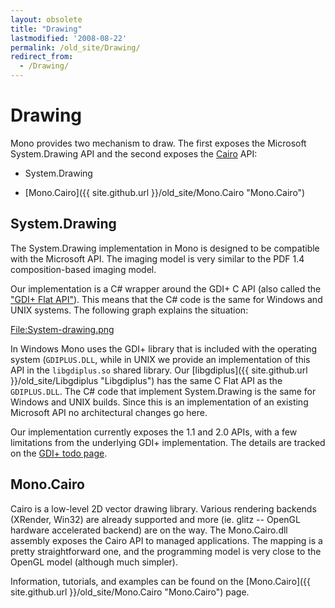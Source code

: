 ```yaml
---
layout: obsolete
title: "Drawing"
lastmodified: '2008-08-22'
permalink: /old_site/Drawing/
redirect_from:
  - /Drawing/
---
```


Drawing
=======

Mono provides two mechanism to draw. The first exposes the Microsoft System.Drawing API and the second exposes the [Cairo](http://www.cairographics.org) API:

-   System.Drawing

-   [Mono.Cairo]({{ site.github.url }}/old_site/Mono.Cairo "Mono.Cairo")

System.Drawing
--------------

The System.Drawing implementation in Mono is designed to be compatible with the Microsoft API. The imaging model is very similar to the PDF 1.4 composition-based imaging model.

Our implementation is a C\# wrapper around the GDI+ C API (also called the ["GDI+ Flat API"](http://msdn.microsoft.com/library/default.asp?url=/library/en-us/gdicpp/GDIPlus/GDIPlusReference.asp)). This means that the C\# code is the same for Windows and UNIX systems. The following graph explains the situation:

[File:System-drawing.png](/index.php?title=Special:Upload&wpDestFile=System-drawing.png "File:System-drawing.png")

In Windows Mono uses the GDI+ library that is included with the operating system (`GDIPLUS.DLL`, while in UNIX we provide an implementation of this API in the `libgdiplus.so` shared library. Our [libgdiplus]({{ site.github.url }}/old_site/Libgdiplus "Libgdiplus") has the same C Flat API as the `GDIPLUS.DLL`. The C\# code that implement System.Drawing is the same for Windows and UNIX builds. Since this is an implementation of an existing Microsoft API no architectural changes go here.

Our implementation currently exposes the 1.1 and 2.0 APIs, with a few limitations from the underlying GDI+ implementation. The details are tracked on the [GDI+ todo page](http://anonsvn.mono-project.com/viewvc/trunk/libgdiplus/TODO?view=markup).

Mono.Cairo
----------

Cairo is a low-level 2D vector drawing library. Various rendering backends (XRender, Win32) are already supported and more (ie. glitz -- OpenGL hardware accelerated backend) are on the way. The Mono.Cairo.dll assembly exposes the Cairo API to managed applications. The mapping is a pretty straightforward one, and the programming model is very close to the OpenGL model (although much simpler).

Information, tutorials, and examples can be found on the [Mono.Cairo]({{ site.github.url }}/old_site/Mono.Cairo "Mono.Cairo") page.

